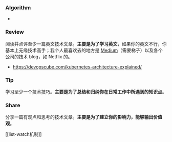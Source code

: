 ### Algorithm

- 
### Review

阅读并点评至少一篇英文技术文章。**主要是为了学习英文**，如果你的英文不行，你基本上无缘技术高手；我个人最喜欢去的地方是 [Medium](https://medium.com/)（需要梯子）以及各个公司的技术 blog，如 Netflix 的。

- https://devopscube.com/kubernetes-architecture-explained/

### Tip

学习至少一个技术技巧。**主要是为了总结和归纳你在日常工作中所遇到的知识点**。


### Share

分享一篇有观点和思考的技术文章。**主要是为了建立你的影响力，能够输出价值观**。

[[list-watch机制]]
